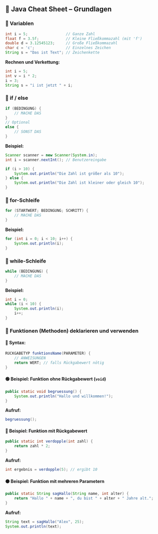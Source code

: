 ## 🧠 Java Cheat Sheet – Grundlagen

### 🔢 Variablen

```java
int i = 5;                 // Ganze Zahl
float f = 3.5f;            // Kleine Fließkommazahl (mit 'f')
double d = 3.12545123;     // Große Fließkommazahl
char c = 'c';              // Einzelnes Zeichen
String s = "Das ist Text"; // Zeichenkette
```

**Rechnen und Verkettung:**

```java
int i = 5;
int v = i * 2; 
i = 3;
String s = "i ist jetzt " + i;
```

### 🔀 if / else

```java
if (BEDINGUNG) {
    // MACHE DAS
}
// Optional
else {
    // SONST DAS
}
```

**Beispiel:**

```java
Scanner scanner = new Scanner(System.in);
int i = scanner.nextInt(); // Benutzereingabe

if (i > 10) {
    System.out.println("Die Zahl ist größer als 10");
} else {
    System.out.println("Die Zahl ist kleiner oder gleich 10");
}
```

<div style="page-break-after: always;"></div>

### 🔁 for-Schleife

```java
for (STARTWERT; BEDINGUNG; SCHRITT) {
    // MACHE DAS
}
```

**Beispiel:**

```java
for (int i = 0; i < 10; i++) {
    System.out.println(i);
}
```

### 🔁 while-Schleife

```java
while (BEDINGUNG) {
    // MACHE DAS
}
```

**Beispiel:**

```java
int i = 0;
while (i < 10) {
    System.out.println(i);
    i++;
}
```

<div style="page-break-after: always;"></div>

### 🧩 Funktionen (Methoden) deklarieren und verwenden

#### 🔧 Syntax:

```java
RÜCKGABETYP funktionsName(PARAMETER) {
    // ANWEISUNGEN
    return WERT; // falls Rückgabewert nötig
}
```

#### 🟢 Beispiel: Funktion ohne Rückgabewert (`void`)

```java
public static void begruessung() {
    System.out.println("Hallo und willkommen!");
}
```

**Aufruf:**

```java
begruessung();
```

#### 🔵 Beispiel: Funktion mit Rückgabewert

```java
public static int verdopple(int zahl) {
    return zahl * 2;
}
```

**Aufruf:**

```java
int ergebnis = verdopple(5); // ergibt 10
```

#### 🟠 Beispiel: Funktion mit mehreren Parametern

```java
public static String sagHallo(String name, int alter) {
    return "Hallo " + name + ", du bist " + alter + " Jahre alt.";
}
```

**Aufruf:**

```java
String text = sagHallo("Alex", 25);
System.out.println(text);
```


